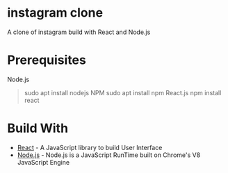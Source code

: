 # instagram clone
A clone of instagram build with React and Node.js

# Prerequisites

Node.js
> sudo apt install nodejs
NPM
> sudo apt install npm
React.js
> npm install react

# Build With

* [React](https://pt-br.reactjs.org/) - A JavaScript library to build User Interface
* [Node.js](https://nodejs.org/en/) - Node.js is a JavaScript RunTime built on Chrome's V8 JavaScript Engine
